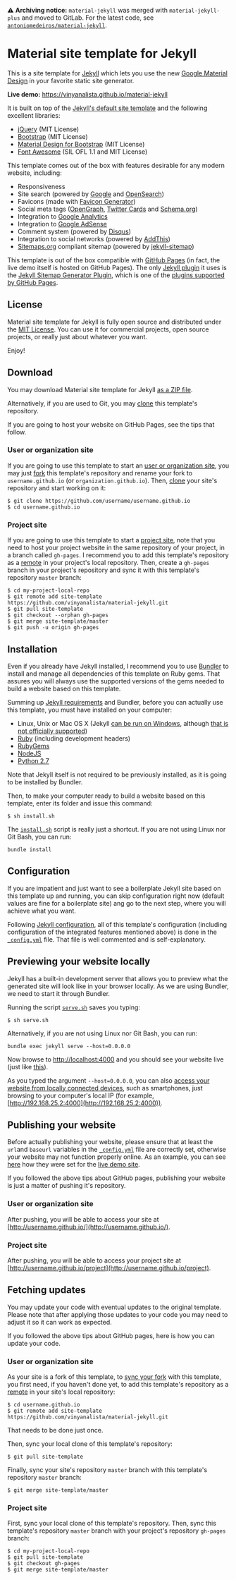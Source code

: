 ⚠️ **Archiving notice:** `material-jekyll` was merged with `material-jekyll-plus` and moved to GitLab. For the latest code, see [`antoniomedeiros/material-jekyll`](https://gitlab.com/antoniomedeiros/material-jekyll).

Material site template for Jekyll
=================================

This is a site template for [Jekyll](http://jekyllrb.com) which lets you use the new [Google Material Design](http://www.google.com/design/spec/material-design/) in your favorite static site generator.

**Live demo:** https://vinyanalista.github.io/material-jekyll

It is built on top of the [Jekyll's default site template](https://github.com/jekyll/jekyll/tree/v2.5.3/lib/site_template) and the following excellent libraries:

- [jQuery](http://jquery.com/) (MIT License)
- [Bootstrap](http://getbootstrap.com/) (MIT License)
- [Material Design for Bootstrap](http://fezvrasta.github.io/bootstrap-material-design/) (MIT License)
- [Font Awesome](http://fontawesome.io) (SIL OFL 1.1 and MIT License)

This template comes out of the box with features desirable for any modern website, including:

- Responsiveness
- Site search (powered by [Google](https://www.google.com) and [OpenSearch](http://www.opensearch.org/))
- Favicons (made with [Favicon Generator](http://realfavicongenerator.net/))
- Social meta tags ([OpenGraph](http://ogp.me/), [Twitter Cards](https://dev.twitter.com/cards/overview) and [Schema.org](https://schema.org/))
- Integration to [Google Analytics](https://analytics.google.com/)
- Integration to [Google AdSense](https://www.google.com/adsense/)
- Comment system (powered by [Disqus](https://disqus.com/))
- Integration to social networks (powered by [AddThis](http://www.addthis.com))
- [Sitemaps.org](http://www.sitemaps.org/) compliant sitemap (powered by [jekyll-sitemap](https://github.com/jekyll/jekyll-sitemap))

This template is out of the box compatible with [GitHub Pages](https://pages.github.com/) (in fact, the live demo itself is hosted on GitHub Pages). The only [Jekyll plugin](http://jekyllrb.com/docs/plugins/) it uses is the [Jekyll Sitemap Generator Plugin](https://github.com/jekyll/jekyll-sitemap), which is one of the [plugins supported by GitHub Pages](https://help.github.com/articles/using-jekyll-plugins-with-github-pages/).

## License

Material site template for Jekyll is fully open source and distributed under the [MIT License](https://github.com/vinyanalista/material-jekyll/blob/master/LICENSE). You can use it for commercial projects, open source projects, or really just about whatever you want.

Enjoy!

## Download

You may download Material site template for Jekyll [as a ZIP file](https://github.com/vinyanalista/material-jekyll/archive/master.zip).

Alternatively, if you are used to Git, you may [clone](https://help.github.com/articles/cloning-a-repository/) this template's repository.

If you are going to host your website on GitHub Pages, see the tips that follow.

### User or organization site

If you are going to use this template to start an [user or organization site](https://pages.github.com/#user-site), you may just [fork](https://help.github.com/articles/fork-a-repo/) this template's repository and rename your fork to `username.github.io` (or `organization.github.io`). Then, [clone](https://help.github.com/articles/cloning-a-repository/) your site's repository and start working on it:

```
$ git clone https://github.com/username/username.github.io
$ cd username.github.io
```

### Project site

If you are going to use this template to start a [project site](https://pages.github.com/#project-site), note that you need to host your project website in the same repository of your project, in a branch called `gh-pages`. I recommend you to add this template's repository as a [remote](https://help.github.com/articles/adding-a-remote/) in your project's local repository. Then, create a `gh-pages` branch in your project's repository and sync it with this template's repository `master` branch:

```
$ cd my-project-local-repo
$ git remote add site-template https://github.com/vinyanalista/material-jekyll.git
$ git pull site-template
$ git checkout --orphan gh-pages
$ git merge site-template/master
$ git push -u origin gh-pages
```

## Installation

Even if you already have Jekyll installed, I recommend you to use [Bundler](http://bundler.io/) to install and manage all dependencies of this template on Ruby gems. That assures you will always use the supported versions of the gems needed to build a website based on this template.

Summing up [Jekyll requirements](https://jekyllrb.com/docs/installation/#requirements) and Bundler, before you can actually use this template, you must have installed on your computer:

- Linux, Unix or Mac OS X (Jekyll [can be run on Windows](http://jekyll-windows.juthilo.com/), although [that is not officially supported](https://jekyllrb.com/docs/windows/))
- [Ruby](https://www.ruby-lang.org/) (including development headers)
- [RubyGems](https://rubygems.org/)
- [NodeJS](https://nodejs.org/)
- [Python 2.7](https://www.python.org/downloads/)

Note that Jekyll itself is not required to be previously installed, as it is going to be installed by Bundler.

Then, to make your computer ready to build a website based on this template, enter its folder and issue this command:

```
$ sh install.sh
```

The [`install.sh`](https://github.com/vinyanalista/material-jekyll/blob/master/install.sh) script is really just a shortcut. If you are not using Linux nor Git Bash, you can run:

```
bundle install
```

## Configuration

If you are impatient and just want to see a boilerplate Jekyll site based on this template up and running, you can skip configuration right now (default values are fine for a boilerplate site) ang go to the next step, where you will achieve what you want.

Following [Jekyll configuration](https://jekyllrb.com/docs/configuration/), all of this template's configuration (including configuration of the integrated features mentioned above) is done in the [`_config.yml`](https://github.com/vinyanalista/material-jekyll/blob/master/_config.yml) file. That file is well commented and is self-explanatory.

## Previewing your website locally

Jekyll has a built-in development server that allows you to preview what the generated site will look like in your browser locally. As we are using Bundler, we need to start it through Bundler.

Running the script [`serve.sh`](https://github.com/vinyanalista/material-jekyll/blob/master/serve.sh) saves you typing:

```
$ sh serve.sh
```

Alternatively, if you are not using Linux nor Git Bash, you can run:

```
bundle exec jekyll serve --host=0.0.0.0
```

Now browse to [http://localhost:4000](http://localhost:4000) and you should see your website live (just like [this](https://vinyanalista.github.io/material-jekyll)).

As you typed the argument `--host=0.0.0.0`, you can also [access your website from locally connected devices](http://stackoverflow.com/a/16608698), such as smartphones, just browsing to your computer's local IP (for example, [http://192.168.25.2:4000](http://192.168.25.2:4000)).

## Publishing your website

Before actually publishing your website, please ensure that at least the `url`and `baseurl` variables in the [`_config.yml`](https://github.com/vinyanalista/material-jekyll/blob/master/_config.yml) file are correctly set, otherwise your website may not function properly online. As an example, you can see [here](https://github.com/vinyanalista/material-jekyll/commit/d3d617d1763a2ba2810fd2829d59742dfeca3d03) how they were set for the [live demo site](https://vinyanalista.github.io/material-jekyll).

If you followed the above tips about GitHub pages, publishing your website is just a matter of pushing it's repository.

### User or organization site

After pushing, you will be able to access your site at [http://username.github.io/](http://username.github.io/).

### Project site

After pushing, you will be able to access your project site at [http://username.github.io/project](http://username.github.io/project).

## Fetching updates

You may update your code with eventual updates to the original template. Please note that after applying those updates to your code you may need to adjust it so it can work as expected.

If you followed the above tips about GitHub pages, here is how you can update your code.

### User or organization site

As your site is a fork of this template, to [sync your fork](https://help.github.com/articles/fork-a-repo/#keep-your-fork-synced) with this template, you first need, if you haven't done yet, to add this template's repository as a [remote](https://help.github.com/articles/adding-a-remote/) in your site's local repository:

```
$ cd username.github.io
$ git remote add site-template https://github.com/vinyanalista/material-jekyll.git
```

That needs to be done just once.

Then, sync your local clone of this template's repository:

```
$ git pull site-template
```

Finally, sync your site's repository `master` branch with this template's repository `master` branch:

```
$ git merge site-template/master
```

### Project site

First, sync your local clone of this template's repository. Then, sync this template's repository `master` branch with your project's repository `gh-pages` branch:

```
$ cd my-project-local-repo
$ git pull site-template
$ git checkout gh-pages
$ git merge site-template/master
```
